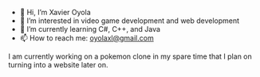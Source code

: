 - 👋 Hi, I’m Xavier Oyola
- 👀 I’m interested in video game development and web development
- 🌱 I’m currently learning C#, C++, and Java
- 📫 How to reach me: oyolaxl@gmail.com

I am currently working on a pokemon clone in my spare time that I plan on turning into a website later on. 
